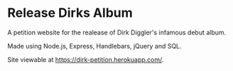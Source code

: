 # Release Dirks Album

A petition website for the realease of Dirk Diggler's infamous debut album.

Made using Node.js, Express, Handlebars, jQuery and SQL.

Site viewable at https://dirk-petition.herokuapp.com/.
